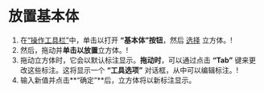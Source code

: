 # 放置基本体

1. 在[“操作工具栏”](https://github.com/FormIt3D/autodesk-formit-360-windows-help/tree/c377e7b8a3b8e43e684321d0b7de867608d317a3/tool-library/tool-bars-extended.md)中，单击以打开 **“基本体”按钮**，然后 [选择](select-edge-face-or-object.md) 立方体。\![](<../.gitbook/assets/primitive-cube (1).png>)
2. 然后，拖动并**单击以放置**立方体。\![](<../.gitbook/assets/image-2- (1).png>)
3. 拖动立方体时，它会以默认标注显示。**拖动时**，可以通过点击 **“Tab”** 键来更改这些标注。这将显示一个 **“工具选项”** 对话框，从中可以编辑标注。\![](<../.gitbook/assets/image (1).png>)
4. 输入新值并点击**“确定”**后，立方体将以新标注显示。
